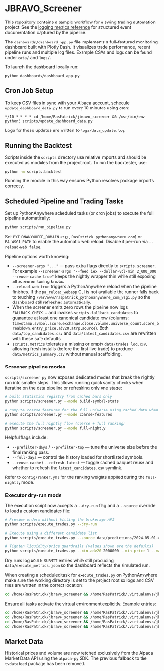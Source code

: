 # JBRAVO_Screener
This repository contains a sample workflow for a swing trading automation project. See the [logging metrics reference](docs/logging_metrics.md) for structured event documentation captured by the pipeline.

The `dashboards/dashboard_app.py` file implements a full-featured monitoring
dashboard built with Plotly Dash.  It visualizes trade performance, recent
pipeline runs and multiple log files.  Example CSVs and logs can be found under
`data/` and `logs/`.

To launch the dashboard locally run:

```
python dashboards/dashboard_app.py
```

## Cron Job Setup

To keep CSV files in sync with your Alpaca account, schedule
`update_dashboard_data.py` to run every 10 minutes using cron:

```
*/10 * * * * cd /home/RasPatrick/jbravo_screener && /usr/bin/env python3 scripts/update_dashboard_data.py
```

Logs for these updates are written to `logs/data_update.log`.

## Running the Backtest

Scripts inside the `scripts` directory use relative imports and should be
executed as modules from the project root. To run the backtester, use:

```bash
python -m scripts.backtest
```

Running the module in this way ensures Python resolves package imports
correctly.

## Scheduled Pipeline and Trading Tasks

Set up PythonAnywhere scheduled tasks (or cron jobs) to execute the full pipeline
automatically:

```bash
python scripts/run_pipeline.py
```

Set `PYTHONANYWHERE_DOMAIN` (e.g., `RasPatrick.pythonanywhere.com`) or `PA_WSGI_PATH` to enable the automatic web reload.
Disable it per-run via `--reload-web false`.

Pipeline options worth knowing:

* `--screener-args "..."` — pass extra flags directly to `scripts.screener`. For example `--screener-args "--feed iex --dollar-vol-min 2_000_000 --reuse-cache true"` keeps the nightly wrapper thin while still exposing all screener tuning knobs.
* `--reload-web true` triggers a PythonAnywhere reload when the pipeline finishes. If the `pa_reload_webapp` CLI is not available the runner falls back to touching `/var/www/raspatrick_pythonanywhere_com_wsgi.py` so the dashboard still refreshes automatically.
* When the screener emits zero rows the pipeline now logs `FALLBACK_CHECK …` and invokes `scripts.fallback_candidates` to guarantee at least one canonical candidate row (columns: `timestamp,symbol,score,exchange,close,volume,universe_count,score_breakdown,entry_price,adv20,atrp,source`). Both `data/top_candidates.csv` and `data/latest_candidates.csv` are rewritten with these safe defaults.
* `scripts.metrics` tolerates a missing or empty `data/trades_log.csv`, allowing fresh installs (before the first live trade) to produce `data/metrics_summary.csv` without manual scaffolding.

### Screener pipeline modes

`scripts/screener.py` now exposes dedicated modes that break the nightly run
into smaller steps. This allows running quick sanity checks when iterating on
the data pipeline or refreshing only one stage:

```bash
# build statistics registry from cached bars only
python scripts/screener.py --mode build-symbol-stats

# compute coarse features for the full universe using cached data when possible
python scripts/screener.py --mode coarse-features

# execute the full nightly flow (coarse + full ranking)
python scripts/screener.py --mode full-nightly
```

Helpful flags include:

* `--prefilter-days` / `--prefilter-top` — tune the universe size before the
  final ranking pass.
* `--full-days` — control the history loaded for shortlisted symbols.
* `--reuse-cache` / `--refresh-latest` — toggle cached parquet reuse and whether
  to refresh the `latest_candidates.csv` symlink.

Refer to `config/ranker.yml` for the ranking weights applied during the
`full-nightly` mode.

### Executor dry-run mode

The execution script now accepts a `--dry-run` flag and a `--source` override to
load a custom candidates file:

```bash
# Preview orders without hitting the brokerage API
python scripts/execute_trades.py --dry-run

# Execute using a different candidate list
python scripts/execute_trades.py --source data/predictions/2024-05-01.csv

# Tighten liquidity/price guardrails (values shown are the defaults)
python scripts/execute_trades.py --min-adv20 2000000 --min-price 1 --max-price 1000
```

Dry runs log `WOULD SUBMIT` entries while still producing
`data/execute_metrics.json` so the dashboard reflects the simulated run.

When creating a scheduled task for `execute_trades.py` on PythonAnywhere make
sure the working directory is set to the project root so logs and CSV files are
written in the correct location:

```bash
cd /home/RasPatrick/jbravo_screener && /home/RasPatrick/.virtualenvs/jbravo-env/bin/python scripts/execute_trades.py
```

Ensure all tasks activate the virtual environment explicitly. Example entries:

```bash
cd /home/RasPatrick/jbravo_screener && /home/RasPatrick/.virtualenvs/jbravo-env/bin/python scripts/run_pipeline.py
cd /home/RasPatrick/jbravo_screener && /home/RasPatrick/.virtualenvs/jbravo-env/bin/python scripts/metrics.py
cd /home/RasPatrick/jbravo_screener && /home/RasPatrick/.virtualenvs/jbravo-env/bin/python scripts/weekly_summary.py
cd /home/RasPatrick/jbravo_screener && /home/RasPatrick/.virtualenvs/jbravo-env/bin/python scripts/monitor_positions.py
```

## Market Data

Historical prices and volume are now fetched exclusively from the Alpaca Market Data API using the `alpaca-py` SDK. The previous fallback to the `tvdatafeed` package has been removed.
